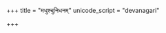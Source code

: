 +++
title = "मधुश्चुनिधनम्"
unicode_script = "devanagari"

+++
<div class="js_include" url="/vedAH_sAma/paravastu-saama/devaH/lokAntaram/madhushchunidhanam/"  newLevelForH1="1" includeTitle="true"> </div>